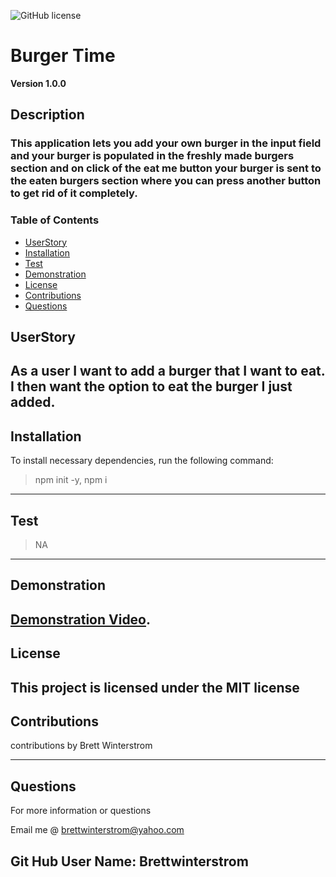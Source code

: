 
![GitHub license](https://img.shields.io/badge/license-MIT-blue.svg)
# Burger Time
**Version 1.0.0**

## Description
### This application lets you add your own burger in the input field and your burger is populated in the freshly made burgers section and on click of the eat me button your burger is sent to the eaten burgers section where you can press another button to get rid of it completely.

### Table of Contents
- [UserStory](#UserStory)
- [Installation](#Installation)
- [Test](#Test)
- [Demonstration](#Demonstration)
- [License](#License)
- [Contributions](#contributions)
- [Questions](#Questions)


<a name="userstory"></a>
## UserStory
As a user I want to add a burger that I want to eat. I then want the option to eat the burger I just added.
---
<a name="Installation"></a>
## Installation
To install necessary dependencies, run the following command:
> npm init -y, npm i
---
<a name="Test"></a>
## Test
> NA
---
<a name="Demonstration"></a>
## Demonstration
[Demonstration Video](https://drive.google.com/file/d/1vblLFAp_VbRcDz8JiJf15FMDH1tnDelf/view?usp=sharing).
---
<a name="License"></a>
## License
This project is licensed under the MIT license
---
<a name="contributions"></a>
## Contributions
contributions by Brett Winterstrom

---
<a name="Questions"></a>
## Questions
For more information or questions 

Email me @ brettwinterstrom@yahoo.com

Git Hub User Name: Brettwinterstrom
---
  